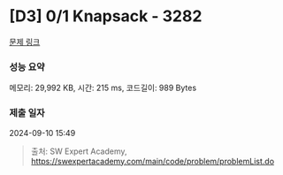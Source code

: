 # [D3] 0/1 Knapsack - 3282 

[문제 링크](https://swexpertacademy.com/main/code/problem/problemDetail.do?contestProbId=AWBJAVpqrzQDFAWr) 

### 성능 요약

메모리: 29,992 KB, 시간: 215 ms, 코드길이: 989 Bytes

### 제출 일자

2024-09-10 15:49



> 출처: SW Expert Academy, https://swexpertacademy.com/main/code/problem/problemList.do